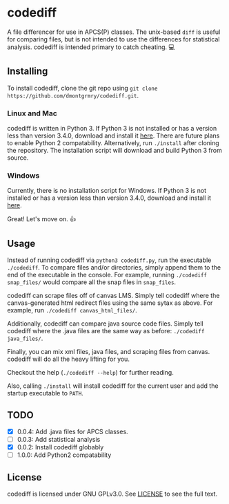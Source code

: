 # codediff

A file differencer for use in APCS(P) classes. The unix-based `diff` is useful
for comparing files, but is not intended to use the differences for statistical
analysis. codediff is intended primary to catch cheating. &#128187; <!--PC icon-->

## Installing

To install codediff, clone the git repo using `git clone https://github.com/dmontgrmry/codediff.git`.

### Linux and Mac

codediff is written in Python 3. If Python 3 is not installed or has a version
less than version 3.4.0, download and install it [here](http://www.python.org).
There are future plans to enable Python 2 compatability. Alternatively, run
`./install` after cloning the repository.
The installation script will download and build Python 3 from source.

### Windows

Currently, there is no installation script for Windows.
If Python 3 is not installed or has a version less than version 3.4.0,
download and install it [here](http://www.python.org).

Great! Let's move on. &#128077; <!--clapping hands-->

## Usage

Instead of running codediff via `python3 codediff.py`, run the executable
`./codediff`. To compare files and/or directories, simply append them to the end
of the executable in the console. For example, running `./codediff snap_files/`
would compare all the snap files in `snap_files`.

codediff can scrape files off of canvas LMS. Simply tell codediff where
the canvas-generated html redirect files using the same sytax as above. For example,
run `./codediff canvas_html_files/`.

Additionally, codediff can compare java source code files. Simply tell codediff where the
.java files are the same way as before: `./codediff java_files/`.

Finally, you can mix xml files, java files, and scraping files from canvas. codediff will do
all the heavy lifting for you.

Checkout the help (`./codediff --help`) for further reading.

Also, calling `./install` will install codediff for the current user and
add the startup executable to `PATH`.

## TODO

- [X] 0.0.4: Add .java files for APCS classes.
- [ ] 0.0.3: Add statistical analysis
- [X] 0.0.2: Install codediff globably
- [ ] 1.0.0: Add Python2 compatability

## License

codediff is licensed under GNU GPLv3.0. See [LICENSE](https://github.com/dmontgrmry/codediff/blob/master/LICENSE) to see the full text.
